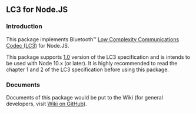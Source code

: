 ﻿## LC3 for Node.JS

### Introduction

This package implements Bluetooth™ [Low Complexity Communications Codec (LC3)](https://www.bluetooth.com/blog/a-technical-overview-of-lc3/) for Node.JS.

This package supports [1.0](https://www.bluetooth.com/specifications/specs/low-complexity-communication-codec-1-0/) version of the LC3 specification and is intends to be used with Node 10.x (or later). It is highly recommended to read the chapter 1 and 2 of the LC3 specification before using this package.

### Documents

Documents of this package would be put to the Wiki (for general developers, visit [Wiki on GitHub](https://github.com/TaikiAkita/lc3codec-nodejs/wiki)).


